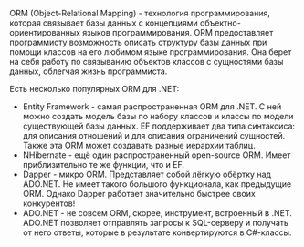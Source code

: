 ORM \(Object-Relational Mapping\) -  технология программирования, которая связывает базы данных с концепциями объектно-ориентированных языков программирования. ORM предоставляет программисту возможность описать структуру базы данных при помощи классов на его любимом языке программирования. Она берет на себя работу по связыванию объектов классов с сущностями базы данных, облегчая жизнь программиста.

Есть несколько популярных ORM для .NET:

* Entity Framework - самая распространенная ORM для .NET. С ней можно создать модель базы по набору классов и классы по модели существующей базы данных. EF поддерживает два типа синтаксиса: для описания отношений и для описания ограничений сущностей. Также эта ORM может создавать разные иерархии таблиц.
* NHibernate - ещё один распространенный open-source ORM. Имеет приблизительно те же функции, что и EF.
* Dapper - микро ORM. Представляет собой лёгкую обёртку над ADO.NET. Не имеет такого большого функционала, как предыдущие ORM. Однако Dapper работает значительно быстрее своих конкурентов!
* ADO.NET - не совсем ORM, скорее, инструмент, встроенный в .NET. ADO.NET позволяет отправлять запросы к SQL-серверу и получать от него ответы, которые в результате конвертируются в C\#-классы.



